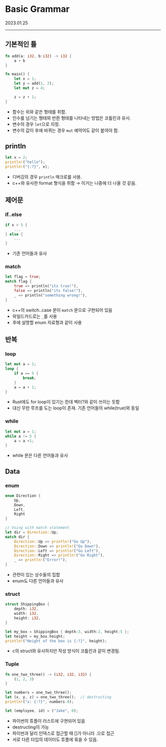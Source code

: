 # Basic Grammar

2023.01.25

---

## 기본적인 틀

```rust
fn add(a: i32, b:i32) -> i32 {
	a + b
}

fn main() {
	let x = 1;
	let y = add(1, 2);
	let mut z = 4;

	z = z + 1;
}
```

- 함수는 위와 같은 형태를 취함.
- 인수를 넘기는 형태와 반환 형태를 나타내는 방법은 코틀린과 유사.
- 변수의 경우 `let`으로 지정.
- 변수의 값이 후에 바뀌는 경우 `mut` 예약어도 같이 붙여야 함.

## println

```rust
let x = 2;
println!("hello");
println!("{:?}", x);
```

- 디버깅의 경우 `println` 매크로를 사용.
- c++와 유사한 format 형식을 취함 → 이거는 나중에 더 나올 것 같음.

## 제어문

### if..else

```rust
if x > 5 {
	...
} else {
	...
}
```

- 기존 언어들과 유사

### match

```rust
let flag = true;
match flag {
	true => println("its true!"),
	false => println("its false!"),
	_ => println("something wrong!"),
}
```

- c++의 switch..case 문이 `match` 문으로 구현되어 있음
- 와일드카드로는 `_`를 사용
- 후에 설명할 enum 자료형과 같이 사용

## 반복

### loop

```rust
let mut a = 1;
loop {
	if a == 5 {
		break;
	}
	a = a + 1;
}
```

- Rust에도 for loop이 있기는 한데 벡터?와 같이 쓰이는 듯함
- 대신 무한 루프를 도는 loop이 존재. 기존 언어들의 while(true)와 동일

### while

```rust
let mut a = 1;
while a != 5 {
	a = a +1;
}
```

- while 문은 다른 언어들과 유사

## Data

### enum

```rust
enum Direction {
	Up,
	Down,
	Left,
	Right
}

// Using with match statement
let dir = Direction::Up;
match dir {
	Direction::Up => println!("Go Up"),
	Direction::Down => println!("Go Down"),
	Direction::Left => println!("Go Left"),
	Direction::Right => println!("Go Right"),
	_ => println!("Error!"),
}
```

- 관련이 있는 상수들의 집합
- enum도 다른 언어들과 유사

### struct

```rust
struct ShippingBox {
	depth: i32,
	width: i32,
	height: i32,
}

let my_box = ShippingBox { depth:3, width:2, height:5 };
let height = my_box.height;
println!("Height of the box is {:?}", height);
```

- c의 struct와 유사하지만 작성 방식이 코틀린과 같이 변경됨.

### Tuple

```rust
fn one_two_three() -> (i32, i32, i32) {
	(1, 2, 3)
}

let numbers = one_two_three();
let (x, y, z) = one_two_three();  // destructing
println!("x: {:?}", numbers.0);

let (employee, id) = ("Jake", 0);
```

- 파이썬의 튜플이 러스트에 구현되어 있음
- destructing이 가능
- 파이썬과 달리 인덱스로 접근할 때 []가 아니라 .으로 접근
- 서로 다른 타입의 데이터도 튜플에 묶을 수 있음.